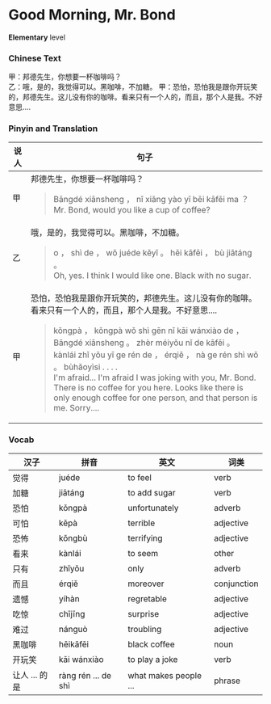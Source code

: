# Good Morning, Mr. Bond
**Elementary** level
### Chinese Text
甲：邦德先生，你想要一杯咖啡吗？<br />乙：哦，是的，我觉得可以。黑咖啡，不加糖。
甲：恐怕，恐怕我是跟你开玩笑的，邦德先生。这儿没有你的咖啡。看来只有一个人的，而且，那个人是我。不好意思....

### Pinyin and Translation
|说人|句子|
|----|----|
|甲|邦德先生，你想要一杯咖啡吗？<blockquote>Bāngdé xiānsheng ， nǐ xiǎng yào yī bēi kāfēi ma ？<br />Mr. Bond, would you like a cup of coffee?</blockquote>|
|乙|哦，是的，我觉得可以。黑咖啡，不加糖。<blockquote>o ， shì de ， wǒ juéde kěyǐ 。 hēi kāfēi ， bù jiātáng 。<br />Oh, yes. I think I would like one. Black with no sugar.</blockquote>|
|甲|恐怕，恐怕我是跟你开玩笑的，邦德先生。这儿没有你的咖啡。看来只有一个人的，而且，那个人是我。不好意思....<blockquote>kǒngpà ， kǒngpà wǒ shì gēn nǐ kāi wánxiào de ， Bāngdé xiānsheng 。 zhèr méiyǒu nǐ de kāfēi 。 kànlái zhǐ yǒu yī ge rén de ， érqiě ， nà ge rén shì wǒ 。 bùhǎoyìsi . . . .<br />I'm afraid... I'm afraid I was joking with you, Mr. Bond. There is no coffee for you here. Looks like there is only enough coffee for one person, and that person is me. Sorry....</blockquote>|
### Vocab
|汉子|拼音|英文|词类|
|----|----|----|----|
|觉得|juéde|to feel|verb|
|加糖|jiātáng|to add sugar|verb|
|恐怕|kǒngpà|unfortunately|adverb|
|可怕|kěpà|terrible|adjective|
|恐怖|kǒngbù|terrifying|adjective|
|看来|kànlái|to seem|other|
|只有|zhǐyǒu|only|adverb|
|而且|érqiě|moreover|conjunction|
|遗憾|yíhàn|regretable|adjective|
|吃惊|chījīng|surprise|adjective|
|难过|nánguò|troubling|adjective|
|黑咖啡|hēikāfēi|black coffee|noun|
|开玩笑|kāi wánxiào|to play a joke|verb|
|让人 ... 的是|ràng rén ... de shì|what makes people ...|phrase|
